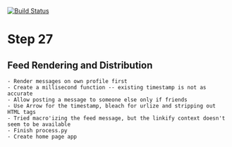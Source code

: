 [![Build Status](https://travis-ci.com/jorge-3/flaskbook.svg?token=CpgTPHGMFe4PoRnkeQqo&branch=master)](https://travis-ci.com/jorge-3/flaskbook)

# Step 27
    
## Feed Rendering and Distribution
    - Render messages on own profile first
    - Create a millisecond function -- existing timestamp is not as accurate
    - Allow posting a message to someone else only if friends
    - Use Arrow for the timestamp, bleach for urlize and stripping out HTML tags
    - Tried macro'izing the feed message, but the linkify context doesn't seem to be available
    - Finish process.py
    - Create home page app
